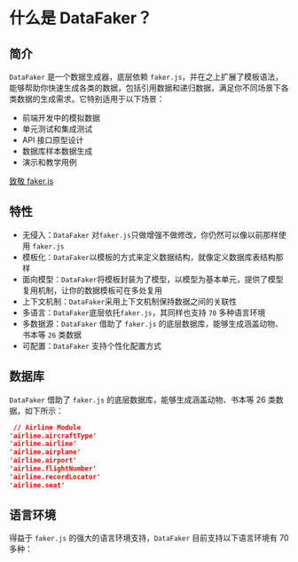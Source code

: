 # 什么是 DataFaker？

## 简介

`DataFaker` 是一个数据生成器，底层依赖 `faker.js`，并在之上扩展了模板语法，能够帮助你快速生成各类的数据，包括引用数据和递归数据，满足你不同场景下各类数据的生成需求。它特别适用于以下场景：

- 前端开发中的模拟数据
- 单元测试和集成测试
- API 接口原型设计
- 数据库样本数据生成
- 演示和教学用例

[致敬 faker.js](https://faker.nodejs.cn/guide/)

## 特性

- 无侵入：`DataFaker` 对`faker.js`只做增强不做修改，你仍然可以像以前那样使用 `faker.js`
- 模板化：`DataFaker`以模板的方式来定义数据结构，就像定义数据库表结构那样
- 面向模型：`DataFaker`将模板封装为了模型，以模型为基本单元，提供了模型复用机制，让你的数据模板可在多处复用
- 上下文机制：`DataFaker`采用上下文机制保持数据之间的关联性
- 多语言：`DataFaker`底层依托`faker.js`，其同样也支持 `70` 多种语言环境
- 多数据源：`DataFaker` 借助了 `faker.js` 的底层数据库，能够生成涵盖动物、书本等 `26` 类数据
- 可配置：`DataFaker` 支持个性化配置方式

## 数据库

`DataFaker` 借助了 `faker.js` 的底层数据库，能够生成涵盖动物、书本等 26 类数据，如下所示：

```json
 // Airline Module
'airline.aircraftType'
'airline.airline'
'airline.airplane'
'airline.airport'
'airline.flightNumber'
'airline.recordLocator'
'airline.seat'
```

## 语言环境

得益于 `faker.js` 的强大的语言环境支持，`DataFaker` 目前支持以下语言环境有 70 多种：
